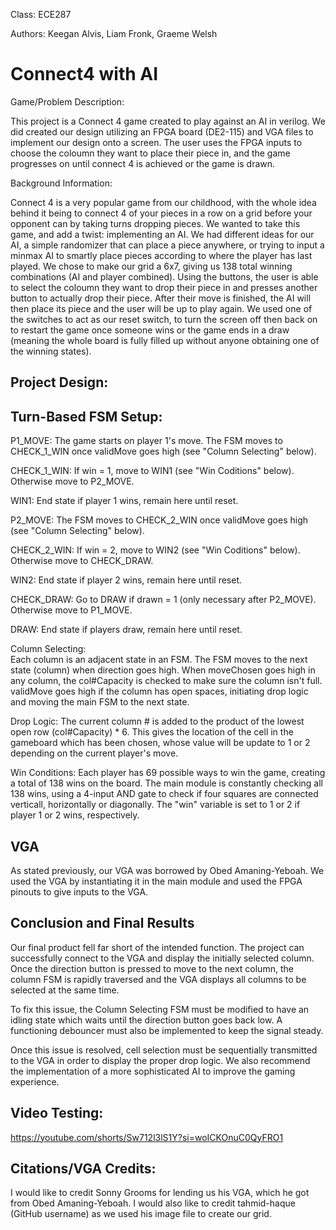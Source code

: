 Class: ECE287

Authors: Keegan Alvis, Liam Fronk, Graeme Welsh

# Connect4 with AI
Game/Problem Description:

This project is a Connect 4 game created to play against an AI in verilog. We did created our design utilizing an FPGA board (DE2-115) and VGA files to implement our design onto a screen. The user uses the FPGA inputs to choose the coloumn they want to place their piece in, and the game progresses on until connect 4 is achieved or the game is drawn.

Background Information:

Connect 4 is a very popular game from our childhood, with the whole idea behind it being to connect 4 of your pieces in a row on a grid before your opponent can by taking turns dropping pieces. We wanted to take this game, and add a twist: implementing an AI. We had different ideas for our AI, a simple randomizer that can place a piece anywhere, or trying to input a minmax AI to smartly place pieces according to where the player has last played. We chose to make our grid a 6x7, giving us 138 total winning combinations (AI and player combined). Using the buttons, the user is able to select the coloumn they want to drop their piece in and presses another button to actually drop their piece. After their move is finished, the AI will then place its piece and the user will be up to play again. We used one of the switches to act as our reset switch, to turn the screen off then back on to restart the game once someone wins or the game ends in a draw (meaning the whole board is fully filled up without anyone obtaining one of the winning states). 

Project Design:
--
Turn-Based FSM Setup:
--
P1_MOVE:     The game starts on player 1's move. The FSM moves to CHECK_1_WIN once validMove goes high (see "Column Selecting" below).

CHECK_1_WIN: If win = 1, move to WIN1 (see "Win Coditions" below). Otherwise move to P2_MOVE.

WIN1:        End state if player 1 wins, remain here until reset.

P2_MOVE:     The FSM moves to CHECK_2_WIN once validMove goes high (see "Column Selecting" below).

CHECK_2_WIN: If win = 2, move to WIN2 (see "Win Coditions" below). Otherwise move to CHECK_DRAW.

WIN2:        End state if player 2 wins, remain here until reset.

CHECK_DRAW:  Go to DRAW if drawn = 1 (only necessary after P2_MOVE). Otherwise move to P1_MOVE.

DRAW:        End state if players draw, remain here until reset.


Column Selecting:  
Each column is an adjacent state in an FSM. The FSM moves to the next state (column) when direction goes high. When moveChosen goes high in any column, the col#Capacity is checked to make sure the column isn't full. validMove goes high if the column has open spaces, initiating drop logic and moving the main FSM to the next state.

Drop Logic: 
The current column # is added to the product of the lowest open row (col#Capacity) * 6. This gives the location of the cell in the
gameboard which has been chosen, whose value will be update to 1 or 2 depending on the current player's move.
  
Win Conditions:
Each player has 69 possible ways to win the game, creating a total of 138 wins on the board. The main module is constantly checking
all 138 wins, using a 4-input AND gate to check if four squares are connected verticall, horizontally or diagonally.
The "win" variable is set to 1 or 2 if player 1 or 2 wins, respectively.

VGA
--
As stated previously, our VGA was borrowed by Obed Amaning-Yeboah. We used the VGA by instantiating it in the main module and used the FPGA pinouts to give inputs to the VGA. 

Conclusion and Final Results
--
Our final product fell far short of the intended function. The project can successfully connect to the VGA and display the initially selected column. Once the direction button is pressed to move to the next column, the column FSM is rapidly traversed and the VGA displays all columns to be selected at the same time. 

To fix this issue, the Column Selecting FSM must be modified to have an idling state which waits until the direction button goes back low. A functioning debouncer must also be implemented to keep the signal steady.

Once this issue is resolved, cell selection must be sequentially transmitted to the VGA in order to display the proper drop logic. We also recommend the implementation of a more sophisticated AI to improve the gaming experience.

Video Testing:
--
https://youtube.com/shorts/Sw712l3lS1Y?si=woICKOnuC0QyFRO1 

Citations/VGA Credits:
--
I would like to credit Sonny Grooms for lending us his VGA, which he got from Obed Amaning-Yeboah. I would also like to credit tahmid-haque (GitHub username) as we used his image file to create our grid. 

